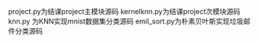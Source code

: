 project.py为结课project主模块源码
kernelknn.py为结课project次模块源码
knn.py 为KNN实现mnist数据集分类源码
emil_sort.py为朴素贝叶斯实现垃圾邮件分类源码
